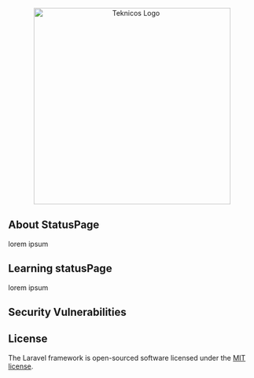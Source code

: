 <p align="center">
<a href="https://teknicos.com.bo" target="_blank"><img src="https://teknicos.com.bo/img/logo_p5_03.png" width="400" alt="Teknicos Logo"></a></p>

[//]: # (<p align="center">)

[//]: # (<a href="https://github.com/laravel/framework/actions"><img src="https://github.com/laravel/framework/workflows/tests/badge.svg" alt="Build Status"></a>)

[//]: # (<a href="https://packagist.org/packages/laravel/framework"><img src="https://img.shields.io/packagist/dt/laravel/framework" alt="Total Downloads"></a>)

[//]: # (<a href="https://packagist.org/packages/laravel/framework"><img src="https://img.shields.io/packagist/v/laravel/framework" alt="Latest Stable Version"></a>)

[//]: # (<a href="https://packagist.org/packages/laravel/framework"><img src="https://img.shields.io/packagist/l/laravel/framework" alt="License"></a>)

[//]: # (</p>)

## About StatusPage

lorem ipsum 

## Learning statusPage

lorem ipsum

## Security Vulnerabilities


## License

The Laravel framework is open-sourced software licensed under the [MIT license](https://opensource.org/licenses/MIT).
